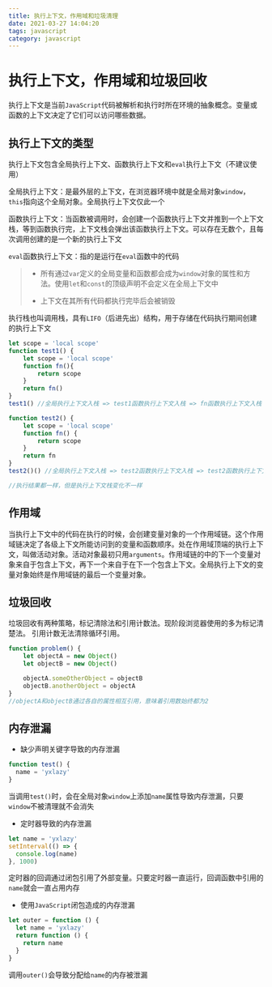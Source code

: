 ```yaml
---
title: 执行上下文，作用域和垃圾清理
date: 2021-03-27 14:04:20
tags: javascript
category: javascript
---
```

# 执行上下文，作用域和垃圾回收

执行上下文是当前`JavaScript`代码被解析和执行时所在环境的抽象概念。变量或函数的上下文决定了它们可以访问哪些数据。

## 执行上下文的类型

执行上下文包含全局执行上下文、函数执行上下文和`eval`执行上下文（不建议使用）

全局执行上下文：是最外层的上下文，在浏览器环境中就是全局对象`window`，`this`指向这个全局对象。全局执行上下文仅此一个

函数执行上下文：当函数被调用时，会创建一个函数执行上下文并推到一个上下文栈，等到函数执行完，上下文栈会弹出该函数执行上下文。可以存在无数个，且每次调用创建的是一个新的执行上下文

`eval`函数执行上下文：指的是运行在`eval`函数中的代码

> * 所有通过`var`定义的全局变量和函数都会成为`window`对象的属性和方法。使用`let`和`const`的顶级声明不会定义在全局上下文中
>
> * 上下文在其所有代码都执行完毕后会被销毁

执行栈也叫调用栈，具有`LIFO`（后进先出）结构，用于存储在代码执行期间创建的执行上下文
```js
let scope = 'local scope'
function test1() {
	let scope = 'local scope'
	function fn(){
		return scope
	}
	return fn()
}
test1() //全局执行上下文入栈 => test1函数执行上下文入栈 => fn函数执行上下文入栈 => 执行完fn函数，fn函数执行上下文出栈 => test1函数执行上下文出栈 => 全局执行上下文出栈

function test2() {
	let scope = 'local scope'
	function fn() {
		return scope
	}
	return fn
}
test2()() //全局执行上下文入栈 => test2函数执行上下文入栈 => test2函数执行上下文出栈 => fn函数执行上下文入栈 => fn函数执行上下文出栈  => 全局执行上下文出栈

//执行结果都一样，但是执行上下文栈变化不一样
```
## 作用域

当执行上下文中的代码在执行的时候，会创建变量对象的一个作用域链。这个作用域链决定了各级上下文所能访问到的变量和函数顺序。处在作用域顶端的执行上下文，叫做活动对象。活动对象最初只用`arguments`。作用域链的中的下一个变量对象来自于包含上下文，再下一个来自于在下一个包含上下文。全局执行上下文的变量对象始终是作用域链的最后一个变量对象。
## 垃圾回收
垃圾回收有两种策略，标记清除法和引用计数法。现阶段浏览器使用的多为标记清楚法。
引用计数无法清除循环引用。
```js
function problem() {
	let objectA = new Object()
	let objectB = new Object()

	objectA.someOtherObject = objectB
	objectB.anotherObject = objectA
}
//objectA和objectB通过各自的属性相互引用，意味着引用数始终都为2
```

## 内存泄漏

* 缺少声明关键字导致的内存泄漏

```js
function test() {
  name = 'yxlazy'
}
```

当调用`test()`时，会在全局对象`window`上添加`name`属性导致内存泄漏，只要`window`不被清理就不会消失

* 定时器导致的内存泄漏

```js
let name = 'yxlazy'
setInterval(() => {
  console.log(name)
}, 1000)
```

定时器的回调通过闭包引用了外部变量。只要定时器一直运行，回调函数中引用的`name`就会一直占用内存

* 使用`JavaScript`闭包造成的内存泄漏

```js
let outer = function () {
  let name = 'yxlazy'
  return function () {
    return name
  }
}
```

调用`outer()`会导致分配给`name`的内存被泄漏